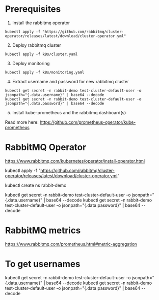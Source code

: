 # Prerequisites
1. Install the rabbitmq operator

```
kubectl apply -f "https://github.com/rabbitmq/cluster-operator/releases/latest/download/cluster-operator.yml"
```

2. Deploy rabbitmq cluster
```
kubectl apply -f k8s/cluster.yaml
```

3. Deploy monitoring
```
kubectl apply -f k8s/monitoring.yaml
```

4. Extract username and password for new rabbitmq cluster
```
kubectl get secret -n rabbit-demo test-cluster-default-user -o jsonpath="{.data.username}" | base64 --decode
kubectl get secret -n rabbit-demo test-cluster-default-user -o jsonpath="{.data.password}" | base64 --decode
```

5. Install kube-prometheus and the rabbitmq dashboard(s)

Read more here: https://github.com/prometheus-operator/kube-prometheus

# RabbitMQ Operator

https://www.rabbitmq.com/kubernetes/operator/install-operator.html

kubectl apply -f "https://github.com/rabbitmq/cluster-operator/releases/latest/download/cluster-operator.yml"

kubectl create ns rabbit-demo

kubectl get secret -n rabbit-demo test-cluster-default-user -o jsonpath="{.data.username}" | base64 --decode
kubectl get secret -n rabbit-demo test-cluster-default-user -o jsonpath="{.data.password}" | base64 --decode

# RabbitMQ metrics
https://www.rabbitmq.com/prometheus.html#metric-aggregation


# To get usernames

kubectl get secret -n rabbit-demo test-cluster-default-user -o jsonpath="{.data.username}" | base64 --decode
kubectl get secret -n rabbit-demo test-cluster-default-user -o jsonpath="{.data.password}" | base64 --decode